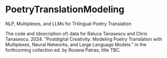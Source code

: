# PoetryTranslationModeling
NLP, Multiplexes, and LLMs for Trilingual Poetry Translation

The code and (description of) data for 
Raluca Tanasescu and Chris Tanasescu. 2024. "Postdigital Creativity: Modeling Poetry Translation with Multiplexes, Neural Networks, and Large Language Models." in the forthcoming collection ed. by Roxana Patras, title TBC.
